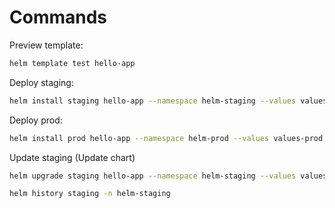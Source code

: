 # Commands

Preview template:

```bash
helm template test hello-app
```

Deploy staging:

```bash
helm install staging hello-app --namespace helm-staging --values values-staging.yaml --create-namespace
```

Deploy prod:

```bash
helm install prod hello-app --namespace helm-prod --values values-prod.yaml --create-namespace
```

Update staging (Update chart)

```bash
helm upgrade staging hello-app --namespace helm-staging --values values-staging.yaml --create-namespace
```

```bash
helm history staging -n helm-staging
```
